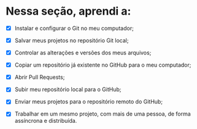 # Nessa seção, aprendi a:

- [X] Instalar e configurar o Git no meu computador;

- [X] Salvar meus projetos no repositório Git local;

- [X] Controlar as alterações e versões dos meus arquivos;

- [X] Copiar um repositório já existente no GitHub para o meu computador;

- [X] Abrir Pull Requests;

- [X] Subir meu repositório local para o GitHub;

- [X] Enviar meus projetos para o repositório remoto do GitHub;

- [X] Trabalhar em um mesmo projeto, com mais de uma pessoa, de forma assíncrona e distribuída.